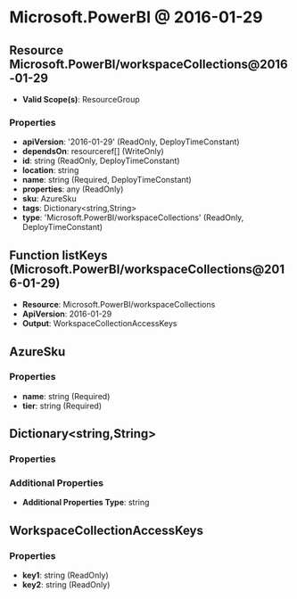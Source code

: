 # Microsoft.PowerBI @ 2016-01-29

## Resource Microsoft.PowerBI/workspaceCollections@2016-01-29
* **Valid Scope(s)**: ResourceGroup
### Properties
* **apiVersion**: '2016-01-29' (ReadOnly, DeployTimeConstant)
* **dependsOn**: resourceref[] (WriteOnly)
* **id**: string (ReadOnly, DeployTimeConstant)
* **location**: string
* **name**: string (Required, DeployTimeConstant)
* **properties**: any (ReadOnly)
* **sku**: AzureSku
* **tags**: Dictionary<string,String>
* **type**: 'Microsoft.PowerBI/workspaceCollections' (ReadOnly, DeployTimeConstant)

## Function listKeys (Microsoft.PowerBI/workspaceCollections@2016-01-29)
* **Resource**: Microsoft.PowerBI/workspaceCollections
* **ApiVersion**: 2016-01-29
* **Output**: WorkspaceCollectionAccessKeys

## AzureSku
### Properties
* **name**: string (Required)
* **tier**: string (Required)

## Dictionary<string,String>
### Properties
### Additional Properties
* **Additional Properties Type**: string

## WorkspaceCollectionAccessKeys
### Properties
* **key1**: string (ReadOnly)
* **key2**: string (ReadOnly)

